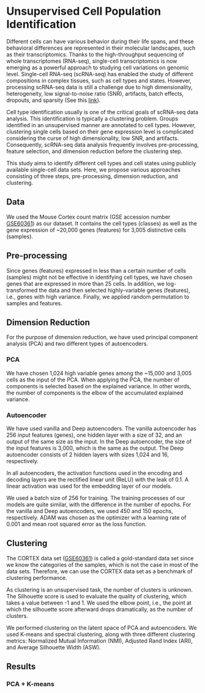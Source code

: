 # Unsupervised Cell Population Identification

Different cells can have various behavior during their life spans, and these behavioral differences are represented in their molecular landscapes, such as their transcriptomics. Thanks to the high-throughput sequencing of whole transcriptomes (RNA-seq), single-cell transcriptomics is now emerging as a powerful approach to studying cell variations on genomic level. Single-cell RNA-seq (scRNA-seq) has enabled the study of different compositions in complex tissues, such as cell types and states. However, processing scRNA-seq data is still a challenge due to high dimensionality, heterogeneity, low signal-to-noise ratio (SNR), artifacts, batch effects, dropouts, and sparsity (See this [link](https://github.com/HH197/Deep-Generative-Modeling-and-Probabilistic-Dimension-Reduction#challenges-in-analyzing-single-cell-rna-eq-data)).

Cell type identification usually is one of the critical goals of scRNA-seq data analysis. This identification is typically a clustering problem. Groups identified in an unsupervised manner are annotated to cell types. However, clustering single cells based on their gene expression level is complicated considering the curse of high dimensionality, low SNR, and artifacts. Consequently, scRNA-seq data analysis frequently involves pre-processing, feature selection, and dimension reduction before the clustering step.

This study aims to identify different cell types and cell states using publicly available single-cell data sets. Here, we propose various approaches consisting of three steps, pre-processing, dimension reduction, and clustering. 

## Data

We used the Mouse Cortex count matrix (GSE accession number [GSE60361](https://www.ncbi.nlm.nih.gov/geo/query/acc.cgi?acc=GSE60361)) as our dataset. It contains the cell types (classes) as well as the gene expression of ~20,000 genes (features) for 3,005 distinctive cells (samples). 

## Pre-processing

Since genes (features) expressed in less than a certain number of cells (samples) might not be effective in identifying cell types, we have chosen genes that are expressed in more than 25 cells. In addition, we log-transformed the data and then selected highly-variable genes (features), i.e., genes with high variance. Finally, we applied random permutation to samples and features.  

## Dimension Reduction

For the purpose of dimension reduction, we have used principal component analysis (PCA) and two different types of autoencoders.

### PCA 

We have chosen 1,024 high variable genes among the ~15,000 and 3,005 cells as the input of the PCA. When applying the PCA, the number of components is selected based on the explained variance. In other words, the number of components is the elbow of the accumulated explained variance. 

### Autoencoder

We have used vanilla and Deep autoencoders. The vanilla autoencoder has 256 input features (genes), one hidden layer with a size of 32, and an output of the same size as the input. In the Deep autoencoder, the size of the input features is 3,000, which is the same as the output. The Deep autoencoder consists of 2 hidden layers with sizes 1,024 and 16, respectively. 

In all autoencoders, the activation functions used in the encoding and decoding layers are the rectified linear unit (ReLU) with the leak of 0.1. A linear activation was used for the embedding layer of our models.

We used a batch size of 256 for training. The training processes of our models are quite similar, with the difference in the number of epochs. For the vanilla and Deep autoencoders, we used 450 and 150 epochs, respectively. ADAM was chosen as the optimizer with a learning rate of 0.001 and mean root squared error as the loss function. 


## Clustering

The CORTEX data set ([GSE60361](https://www.ncbi.nlm.nih.gov/geo/query/acc.cgi?acc=GSE60361)) is called a gold-standard data set since we know the categories of the samples, which is not the case in most of the data sets. Therefore, we can use the CORTEX data set as a benchmark of clustering performance.

As clustering is an unsupervised task, the number of clusters is unknown. The Silhouette score is used to evaluate the quality of clustering, which takes a value between -1 and 1. We used the elbow point, i.e., the point at which the silhouette score afterward drops dramatically, as the number of clusters. 

We performed clustering on the latent space of PCA and autoencoders. We used K-means and spectral clustering, along with three different clustering metrics: Normalized Mutual Information (NMI), Adjusted Rand Index (ARI), and Average Silhouette Width (ASW).

## Results

### PCA + K-means
###


